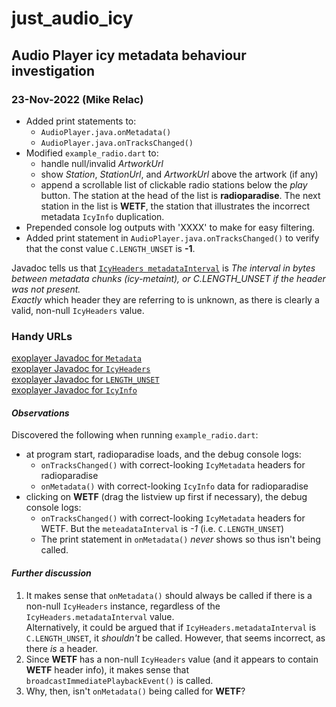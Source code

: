 # just_audio_icy
## Audio Player icy metadata behaviour investigation
### 23-Nov-2022 (Mike Relac)
- Added print statements to:
  - `AudioPlayer.java.onMetadata()`
  - `AudioPlayer.java.onTracksChanged()`
- Modified `example_radio.dart` to:
  - handle null/invalid *ArtworkUrl*
  - show *Station*, *StationUrl*, and *ArtworkUrl* above the artwork (if any)
  - append a scrollable list of clickable radio stations below the *play* button. The
station at the head of the list is **radioparadise**. The next station in the list
is **WETF**, the station that illustrates the incorrect metadata `IcyInfo` duplication.
- Prepended console log outputs with 'XXXX' to make for easy filtering.
- Added print statement in `AudioPlayer.java.onTracksChanged()` to verify that the
const value `C.LENGTH_UNSET` is **-1**.


Javadoc tells us that
[`IcyHeaders metadataInterval`](https://exoplayer.dev/doc/reference/com/google/android/exoplayer2/metadata/icy/IcyHeaders.html#metadataInterval)
is _The interval in bytes between metadata chunks (icy-metaint), or C.LENGTH_UNSET if the header was not present._  
*Exactly* which header they are referring to is unknown, as there is clearly a valid, non-null `IcyHeaders` value.

### Handy URLs
[exoplayer Javadoc for `Metadata`](https://exoplayer.dev/doc/reference/com/google/android/exoplayer2/metadata/Metadata.html)  
[exoplayer Javadoc for `IcyHeaders`](https://exoplayer.dev/doc/reference/com/google/android/exoplayer2/metadata/icy/IcyHeaders.html)  
[exoplayer Javadoc for `LENGTH_UNSET`](https://exoplayer.dev/doc/reference/com/google/android/exoplayer2/C.html#LENGTH_UNSET)  
[exoplayer Javadoc for `IcyInfo`](https://exoplayer.dev/doc/reference/com/google/android/exoplayer2/metadata/icy/IcyInfo.html)  

#### *Observations*

Discovered the following when running `example_radio.dart`:
- at program start, radioparadise loads, and the debug console logs:
  - `onTracksChanged()` with correct-looking `IcyMetadata` headers for radioparadise
  - `onMetadata()` with correct-looking `IcyInfo` data for radioparadise
- clicking on **WETF** (drag the listview up first if necessary), the debug console logs:
  - `onTracksChanged()` with correct-looking `IcyMetadata` headers for WETF. But the
  `meteadataInterval` is *-1* (i.e. `C.LENGTH_UNSET`)
  - The print statement in `onMetadata()` *never* shows so thus isn't being called.

#### *Further discussion*
1. It makes sense that `onMetadata()` should always be called if there is a non-null `IcyHeaders`
instance, regardless of the `IcyHeaders.metadataInterval` value.  
Alternatively, it could be
argued that if `IcyHeaders.metadataInterval` is `C.LENGTH_UNSET`, it _shouldn't_ be called.
However, that seems incorrect, as there _is_ a header.
1. Since **WETF** has a non-null `IcyHeaders` value (and it appears to contain **WETF** header
info), it makes sense that `broadcastImmediatePlaybackEvent()` is called.
1. Why, then, isn't `onMetadata()` being called for **WETF**?